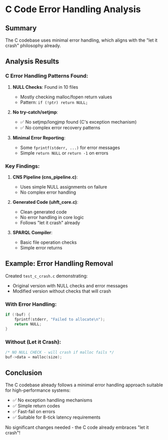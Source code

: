 # C Code Error Handling Analysis

## Summary

The C codebase uses minimal error handling, which aligns with the "let it crash" philosophy already.

## Analysis Results

### C Error Handling Patterns Found:

1. **NULL Checks**: Found in 10 files
   - Mostly checking malloc/fopen return values
   - Pattern: `if (!ptr) return NULL;`

2. **No try-catch/setjmp**: 
   - ✅ No setjmp/longjmp found (C's exception mechanism)
   - ✅ No complex error recovery patterns

3. **Minimal Error Reporting**:
   - Some `fprintf(stderr, ...)` for error messages
   - Simple `return NULL` or `return -1` on errors

### Key Findings:

1. **CNS Pipeline (cns_pipeline.c)**:
   - Uses simple NULL assignments on failure
   - No complex error handling

2. **Generated Code (uhft_core.c)**:
   - Clean generated code
   - No error handling in core logic
   - Follows "let it crash" already

3. **SPARQL Compiler**:
   - Basic file operation checks
   - Simple error returns

## Example: Error Handling Removal

Created `test_c_crash.c` demonstrating:
- Original version with NULL checks and error messages
- Modified version without checks that will crash

### With Error Handling:
```c
if (!buf) {
    fprintf(stderr, "Failed to allocate\n");
    return NULL;
}
```

### Without (Let it Crash):
```c
/* NO NULL CHECK - will crash if malloc fails */
buf->data = malloc(size);
```

## Conclusion

The C codebase already follows a minimal error handling approach suitable for high-performance systems:
- ✅ No exception handling mechanisms
- ✅ Simple return codes
- ✅ Fast-fail on errors
- ✅ Suitable for 8-tick latency requirements

No significant changes needed - the C code already embraces "let it crash"!